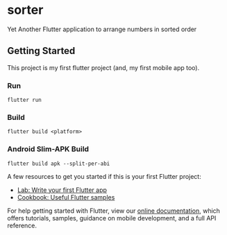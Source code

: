 # sorter

Yet Another Flutter application to arrange numbers in sorted order

## Getting Started

This project is my first flutter project (and, my first mobile app too).

### Run

`flutter run`

### Build

`flutter build <platform>`

### Android Slim-APK Build

`flutter build apk --split-per-abi`

A few resources to get you started if this is your first Flutter project:

- [Lab: Write your first Flutter app](https://flutter.dev/docs/get-started/codelab)
- [Cookbook: Useful Flutter samples](https://flutter.dev/docs/cookbook)

For help getting started with Flutter, view our
[online documentation](https://flutter.dev/docs), which offers tutorials,
samples, guidance on mobile development, and a full API reference.
